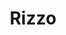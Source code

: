 ---
pid: LLB59
title: Rizzo
location_transcription: Keep it there
zipcode: '19103'
outside_phl: 
neighborhood: Rittenhouse Square,Avenue of The Arts,Logan Square,Fitler Square
age: '57'
age_range: 50-59
instagram: 
image_file_name: LLB_59.jpg
proposal_transcription: 
topic: Politics
topic_summary: '0'
type: Sculpture Statue
keywords_other: 
credit: 
image_labels: 
twitter: 
facebook: 
permalink: "/monuments/llb59/"
layout: item-page
---